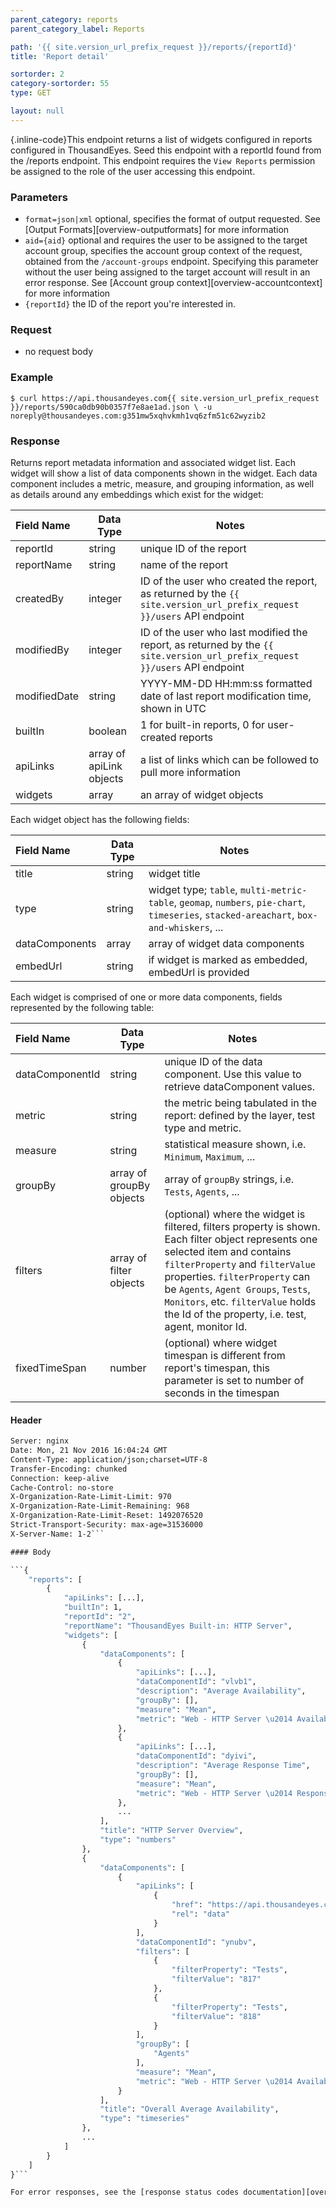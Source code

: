 ```yaml
---
parent_category: reports
parent_category_label: Reports

path: '{{ site.version_url_prefix_request }}/reports/{reportId}'
title: 'Report detail'

sortorder: 2
category-sortorder: 55
type: GET

layout: null
---
```


{.inline-code}This endpoint returns a list of widgets configured in reports configured in ThousandEyes. Seed this endpoint with a reportId found from the /reports endpoint. This endpoint requires the `View Reports` permission be assigned to the role of the user accessing this endpoint.

### Parameters

* `format=json|xml` optional, specifies the format of output requested.  See [Output Formats][overview-outputformats] for more information
* `aid={aid}` optional and requires the user to be assigned to the target account group, specifies the account group context of the request, obtained from the `/account-groups` endpoint.  Specifying this parameter without the user being assigned to the target account will result in an error response. See [Account group context][overview-accountcontext] for more information
* `{reportId}` the ID of the report you're interested in.

### Request

* no request body

### Example

`$ curl https://api.thousandeyes.com{{ site.version_url_prefix_request }}/reports/590ca0db90b0357f7e8ae1ad.json \
  -u noreply@thousandeyes.com:g351mw5xqhvkmh1vq6zfm51c62wyzib2`

### Response

Returns report metadata information and associated widget list. Each widget will show a list of data components shown in the widget. Each data component includes a metric, measure, and grouping information, as well as details around any embeddings which exist for the widget:

Field Name | Data Type | Notes
:----------|-----------|----------|
reportId | string | unique ID of the report
reportName | string | name of the report
createdBy | integer | ID of the user who created the report, as returned by the `{{ site.version_url_prefix_request }}/users` API endpoint
modifiedBy | integer | ID of the user who last modified the report, as returned by the `{{ site.version_url_prefix_request }}/users` API endpoint
modifiedDate | string | YYYY-MM-DD HH:mm:ss formatted date of last report modification time, shown in UTC
builtIn | boolean | 1 for built-in reports, 0 for user-created reports
apiLinks | array of apiLink objects | a list of links which can be followed to pull more information
widgets | array | an array of widget objects

Each widget object has the following fields:

Field Name | Data Type | Notes
:----------|-----------|----------|
title | string | widget title
type | string | widget type; `table`, `multi-metric-table`, `geomap`, `numbers`, `pie-chart`, `timeseries`, `stacked-areachart`, `box-and-whiskers`, ...
dataComponents | array | array of widget data components
embedUrl | string | if widget is marked as embedded, embedUrl is provided

Each widget is comprised of one or more data components, fields represented by the following table:

Field Name | Data Type | Notes
:----------|-----------|----------|
dataComponentId | string | unique ID of the data component. Use this value to retrieve dataComponent values.
metric | string | the metric being tabulated in the report: defined by the layer, test type and metric.
measure | string | statistical measure shown, i.e. `Minimum`, `Maximum`, ...
groupBy | array of groupBy objects | array of `groupBy` strings, i.e. `Tests`, `Agents`, ...
filters | array of filter objects | (optional) where the widget is filtered, filters property is shown. Each filter object represents one selected item and contains `filterProperty` and `filterValue` properties. `filterProperty` can be `Agents`, `Agent Groups`, `Tests`, `Monitors`, etc. `filterValue` holds the Id of the property, i.e. test, agent, monitor Id.
fixedTimeSpan | number | (optional) where widget timespan is different from report's timespan, this parameter is set to number of seconds in the timespan


#### Header

```HTTP/1.1 200 OK
Server: nginx
Date: Mon, 21 Nov 2016 16:04:24 GMT
Content-Type: application/json;charset=UTF-8
Transfer-Encoding: chunked
Connection: keep-alive
Cache-Control: no-store
X-Organization-Rate-Limit-Limit: 970
X-Organization-Rate-Limit-Remaining: 968
X-Organization-Rate-Limit-Reset: 1492076520
Strict-Transport-Security: max-age=31536000
X-Server-Name: 1-2```

#### Body

```{
    "reports": [
        {
            "apiLinks": [...],
            "builtIn": 1,
            "reportId": "2",
            "reportName": "ThousandEyes Built-in: HTTP Server",
            "widgets": [
                {
                    "dataComponents": [
                        {
                            "apiLinks": [...],
                            "dataComponentId": "vlvb1",
                            "description": "Average Availability",
                            "groupBy": [],
                            "measure": "Mean",
                            "metric": "Web - HTTP Server \u2014 Availability"
                        },
                        {
                            "apiLinks": [...],
                            "dataComponentId": "dyivi",
                            "description": "Average Response Time",
                            "groupBy": [],
                            "measure": "Mean",
                            "metric": "Web - HTTP Server \u2014 Response Time"
                        },
                        ...
                    ],
                    "title": "HTTP Server Overview",
                    "type": "numbers"
                },
                {
                    "dataComponents": [
                        {
                            "apiLinks": [
                                {
                                    "href": "https://api.thousandeyes.com/v6/reports/590ca0db90b0357f7e8ae1ad/ynubv",
                                    "rel": "data"
                                }
                            ],
                            "dataComponentId": "ynubv",
                            "filters": [
                                {
                                    "filterProperty": "Tests",
                                    "filterValue": "817"
                                },
                                {
                                    "filterProperty": "Tests",
                                    "filterValue": "818"
                                }
                            ],
                            "groupBy": [
                                "Agents"
                            ],
                            "measure": "Mean",
                            "metric": "Web - HTTP Server \u2014 Availability"
                        }
                    ],
                    "title": "Overall Average Availability",
                    "type": "timeseries"
                },
                ...
            ]
        }
    ]
}```

For error responses, see the [response status codes documentation][overview-responsestatuscodes].

